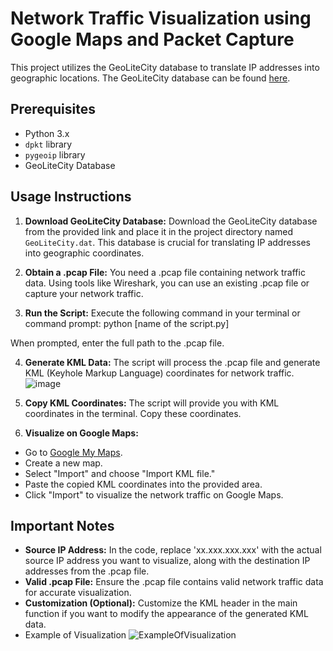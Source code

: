 # Network Traffic Visualization using Google Maps and Packet Capture

This project utilizes the GeoLiteCity database to translate IP addresses into geographic locations. The GeoLiteCity database can be found [here](GeoLiteCity.dat).

## Prerequisites
- Python 3.x
- `dpkt` library
- `pygeoip` library
- GeoLiteCity Database

## Usage Instructions
1. **Download GeoLiteCity Database:**
   Download the GeoLiteCity database from the provided link and place it in the project directory named `GeoLiteCity.dat`. This database is crucial for translating IP addresses into geographic coordinates.

2. **Obtain a .pcap File:**
   You need a .pcap file containing network traffic data. Using tools like Wireshark, you can use an existing .pcap file or capture your network traffic.

3. **Run the Script:**
   Execute the following command in your terminal or command prompt:
python [name of the script.py]

When prompted, enter the full path to the .pcap file.

4. **Generate KML Data:**
The script will process the .pcap file and generate KML (Keyhole Markup Language) coordinates for network traffic.
![image](https://github.com/Andresa1897/PcapFileCaptureVisualization/assets/98703359/96be134b-3cdf-4017-8eb0-37ef587cdbb3)


5. **Copy KML Coordinates:**
The script will provide you with KML coordinates in the terminal. Copy these coordinates.

6. **Visualize on Google Maps:**
- Go to [Google My Maps](https://www.google.com/maps/d/).
- Create a new map.
- Select "Import" and choose "Import KML file."
- Paste the copied KML coordinates into the provided area.
- Click "Import" to visualize the network traffic on Google Maps.



## Important Notes
- **Source IP Address:** In the code, replace 'xx.xxx.xxx.xxx' with the actual source IP address you want to visualize, along with the destination IP addresses from the .pcap file.
- **Valid .pcap File:** Ensure the .pcap file contains valid network traffic data for accurate visualization.
- **Customization (Optional):** Customize the KML header in the main function if you want to modify the appearance of the generated KML data.
- Example of Visualization ![ExampleOfVisualization](https://github.com/Andresa1897/PcapFileCaptureVisualization/assets/98703359/f0e48c20-f20a-49c9-91af-aa4aecc0effc)


